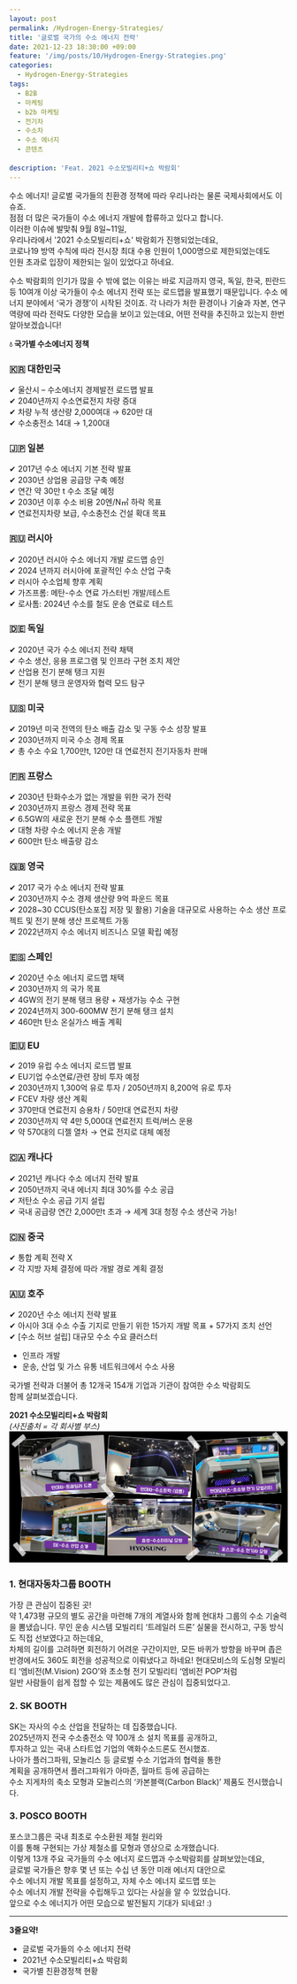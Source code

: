 ```yaml
---
layout: post
permalink: /Hydrogen-Energy-Strategies/
title: '글로벌 국가의 수소 에너지 전략'
date: 2021-12-23 18:30:00 +09:00
feature: '/img/posts/10/Hydrogen-Energy-Strategies.png'
categories:
  - Hydrogen-Energy-Strategies
tags:
  - B2B
  - 마케팅
  - b2b 마케팅
  - 전기차
  - 수소차
  - 수소 에너지
  - 콘텐츠

description: 'Feat. 2021 수소모빌리티+쇼 박람회'   
---
```

수소 에너지!
글로벌 국가들의 친환경 정책에 따라 우리나라는 물론 국제사회에서도 이슈죠.   
점점 더 많은 국가들이 수소 에너지 개발에 합류하고 있다고 합니다.   
이러한 이슈에 발맞춰 9월 8일~11일,    
우리나라에서 '2021 수소모빌리티+쇼' 박람회가 진행되었는데요,   
코로나19 방역 수칙에 따라 전시장 최대 수용 인원이 1,000명으로 제한되었는데도    
인원 초과로 입장이 제한되는 일이 있었다고 하네요.   

수소 박람회의 인기가 많을 수 밖에 없는 이유는 바로 지금까지 영국, 독일, 한국, 핀란드 등 10여개 이상 국가들이 수소 에너지 전략 또는 로드맵을 발표했기 때문입니다. 수소 에너지 분야에서 ‘국가 경쟁’이 시작된 것이죠. 각 나라가 처한 환경이나 기술과 자본, 연구역량에 따라 전략도 다양한 모습을 보이고 있는데요, 어떤 전략을 추진하고 있는지 한번 알아보겠습니다!   

**💧 국가별 수소에너지 정책**   
### **🇰🇷 대한민국**   
✔ 울산시 – 수소에너지 경제발전 로드맵 발표   
✔ 2040년까지 수소연료전지 차량 증대   
✔ 차량 누적 생산량 2,000여대 →  620만 대   
✔ 수소충전소 14대 → 1,200대   

### **🇯🇵 일본**    
✔ 2017년 수소 에너지 기본 전략 발표   
✔ 2030년 상업용 공급망 구축 예정   
✔ 연간 약 30만 t 수소 조달 예정   
✔ 2030년 이후 수소 비용 20엔/N㎥ 하락 목표   
✔ 연료전지차량 보급, 수소충전소 건설 확대 목표   

### **🇷🇺 러시아**   
✔ 2020년 러시아 수소 에너지 개발 로드맵 승인   
✔ 2024 년까지 러시아에 포괄적인 수소 산업 구축   
✔ 러시아 수소업체 향후 계획   
✔ 가즈프롬: 메탄-수소 연료 가스터빈 개발/테스트   
✔ 로사톰: 2024년 수소를 철도 운송 연료로 테스트   

### **🇩🇪 독일**   
✔ 2020년 국가 수소 에너지 전략 채택   
✔ 수소 생산, 응용 프로그램 및 인프라 구현 조치 제안   
✔ 산업용 전기 분해 탱크 지원   
✔ 전기 분해 탱크 운영자와 협력 모드 탐구   

### **🇺🇸 미국**   
✔ 2019년 미국 전역의 탄소 배출 감소 및 구동 수소 성장 발표   
✔ 2030년까지 미국 수소 경제 목표   
✔ 총 수소 수요 1,700만t,  120만 대 연료전지 전기자동차 판매   

### **🇫🇷 프랑스**   
✔ 2030년 탄화수소가 없는 개발을 위한 국가 전략   
✔ 2030년까지 프랑스 경제 전략 목표   
✔ 6.5GW의 새로운 전기 분해 수소 플랜트 개발   
✔ 대형 차량 수소 에너지 운송 개발   
✔ 600만t 탄소 배출량 감소   

### **🇬🇧 영국**   
✔ 2017 국가 수소 에너지 전략 발표   
✔ 2030년까지 수소 경제 생산량 9억 파운드 목표   
✔ 2028~30 CCUS(탄소포집 저장 및 활용) 기술을 대규모로 사용하는 수소 생산 프로젝트 및 전기 분해 생산 프로젝트 가동   
✔ 2022년까지 수소 에너지 비즈니스 모델 확립 예정   

### **🇪🇸 스페인**   
✔ 2020년 수소 에너지 로드맵 채택   
✔ 2030년까지 의 국가 목표   
✔ 4GW의 전기 분해 탱크 용량 + 재생가능 수소 구현   
✔ 2024년까지 300-600MW 전기 분해 탱크 설치   
✔ 460만t 탄소 온실가스 배출 계획   

### **🇪🇺 EU**   
✔ 2019 유럽 수소 에너지 로드맵 발표   
✔ EU기업 수소연료/관련 장비 투자 예정   
✔ 2030년까지 1,300억 유로 투자 / 2050년까지 8,200억 유로 투자    
✔ FCEV 차량 생산 계획   
✔ 370만대 연료전지 승용차 / 50만대 연료전지 차량   
✔ 2030년까지 약 4만 5,000대 연료전지 트럭/버스 운용   
✔ 약 570대의 디젤 열차 → 연료 전지로 대체 예정    

### **🇨🇦 캐나다**   
✔ 2021년 캐나다 수소 에너지 전략 발표   
✔ 2050년까지 국내 에너지 최대 30%를 수소 공급   
✔ 저탄소 수소 공급 기지 설립   
✔ 국내 공급량 연간 2,000만t 초과 → 세계 3대 청정 수소 생산국 가능!   

### **🇨🇳 중국**   
✔ 통합 계획 전략 X   
✔  각 지방 자체 결정에 따라 개발 경로 계획 결정   

### **🇦🇺 호주**   
✔ 2020년 수소 에너지 전략 발표   
✔ 아시아 3대 수소 수출 기지로 만들기 위한 15가지 개발 목표 + 57가지 조치 선언   
✔ [수소 허브 설립] 대규모 수소 수요 클러스터   
- 인프라 개발   
- 운송, 산업 및 가스 유통 네트워크에서 수소 사용   

국가별 전략과 더불어 총 12개국 154개 기업과 기관이 참여한 수소 박람회도   
함께 살펴보겠습니다.   

**2021 수소모빌리티+쇼 박람회**    
_(사진출처 = 각 회사별 부스)_    
![박람회+전시부스](/img/posts/10/h2mobility.png)   

### **1. 현대자동차그룹 BOOTH**   
가장 큰 관심이 집중된 곳!   
약 1,473평 규모의 별도 공간을 마련해 7개의 계열사와 함께 현대차 그룹의 수소 기술력을 뽐냈습니다. 무인 운송 시스템 모빌리티 ‘트레일러 드론’ 실물을 전시하고, 구동 방식도 직접 선보였다고 하는데요,   
차체의 길이를 고려하면 회전하기 어려운 구간이지만, 모든 바퀴가 방향을 바꾸며 좁은 반경에서도 360도 회전을 성공적으로 이뤄냈다고 하네요! 현대모비스의 도심형 모빌리티 ‘엠비전(M.Vision) 2GO’와 초소형 전기 모빌리티 ‘엠비전 POP’처럼    
일반 사람들이 쉽게 접할 수 있는 제품에도 많은 관심이 집중되었다고.   

### **2. SK BOOTH**   
SK는 자사의 수소 산업을 전달하는 데 집중했습니다.   
2025년까지 전국 수소충전소 약 100개 소 설치 목표를 공개하고,    
투자하고 있는 국내 스타트업 기업의 액화수소드론도 전시했죠.   
나아가 플러그파워, 모놀리스 등 글로벌 수소 기업과의 협력을 통한   
계획을 공개하면서 플러그파워가 아마존, 월마트 등에 공급하는    
수소 지게차의 축소 모형과 모놀리스의 ‘카본블랙(Carbon Black)’ 제품도 전시했습니다.   

### **3. POSCO BOOTH**   
포스코그룹은 국내 최초로 수소환원 제철 원리와    
이를 통해 구현되는 가상 제철소를 모형과 영상으로 소개했습니다.   
이렇게 13개 주요 국가들의 수소 에너지 로드맵과 수소박람회를 살펴보았는데요,   
글로벌 국가들은 향후 몇 년 또는 수십 년 동안 미래 에너지 대안으로    
수소 에너지 개발 목표를 설정하고, 자체 수소 에너지 로드맵 또는    
수소 에너지 개발 전략을 수립해두고 있다는 사실을 알 수 있었습니다.   
앞으로 수소 에너지가 어떤 모습으로 발전될지 기대가 되네요! :)   

--------------------------------------------------------

**3줄요약!**    
+ 글로벌 국가들의 수소 에너지 전략    
+ 2021년 수소모빌리티+쇼 박람회    
+ 국가별 친환경정책 현황   
